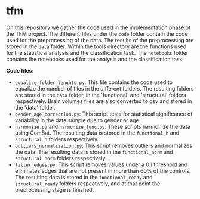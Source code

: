 # tfm
On this repository we gather the code used in the implementation phase of the TFM project.
The different files under the `code` folder contain the code used for the preprocessing of the data. The results
of the preprocessing are stored in the `data` folder.
Within the tools directory are the functions used for the statistical analysis and the classification task.
The `notebooks` folder contains the notebooks used for the analysis and the classification task.

**Code files:**
- `equalize_folder_lenghts.py`: This file contains the code used to equalize the number of files in the different folders. The
resulting folders are stored in the `data` folder, in the 'functional' and 'structural' folders respectively.
Brain volumes files are also converted to csv and stored in the 'data' folder.
- `gender_age_correction.py`: This script tests for statistical significance of variability in the data sample
due to gender or age.
- `harmonize.py` and `harmonize_func.py`: These scripts harmonize the data using ComBat. The resulting data is stored in the
`functional_h` and `structural_h` folders respectively.
- `outliers_normalization.py`: This script removes outliers and normalizes the data. The resulting data is stored in the
`functional_norm` and `structural_norm` folders respectively.
- `filter_edges.py`: This script removes values under a 0.1 threshold and eliminates edges that are not present in more than 60% of the controls.
The resulting data is stored in the `functional_ready` and `structural_ready` folders respectively, and at that point
the preprocessing stage is finished.





